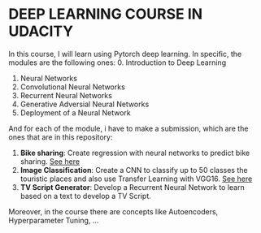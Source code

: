 # DEEP LEARNING COURSE IN UDACITY
In this course, I will learn using Pytorch deep learning. In specific, the modules are the following ones:
0. Introduction to Deep Learning
1. Neural Networks
2. Convolutional Neural Networks
3. Recurrent Neural Networks
4. Generative Adversial Neural Networks
5. Deployment of a Neural Network

And for each of the module, i have to make a submission, which are the ones that are in this repository:
1. **Bike sharing**: Create regression with neural networks to predict bike sharing. <a href="https://github.com/Nil-Andreu/deep-learning/tree/master/submission_bike-sharing">See here</a>
2. **Image Classification**: Create a CNN to classify up to 50 classes the touristic places and also use Transfer Learning with VGG16. <a href="https://github.com/Nil-Andreu/deep-learning/tree/master/submission_landmark">See here</a>
3. **TV Script Generator**: Develop a Recurrent Neural Network to learn based on a text to develop a TV Script.

Moreover, in the course there are concepts like Autoencoders, Hyperparameter Tuning, ... 
